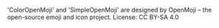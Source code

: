 'ColorOpenMoji' and 'SimpleOpenMoji' are designed by OpenMoji – the open-source emoji and icon project. License: CC BY-SA 4.0

